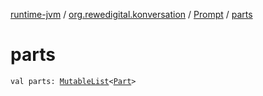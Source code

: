 [runtime-jvm](../../index.md) / [org.rewedigital.konversation](../index.md) / [Prompt](index.md) / [parts](./parts.md)

# parts

`val parts: `[`MutableList`](https://kotlinlang.org/api/latest/jvm/stdlib/kotlin.collections/-mutable-list/index.html)`<`[`Part`](../-part/index.md)`>`